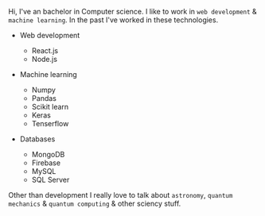 Hi, I've an bachelor in Computer science. I like to work in `web development` & `machine learning`. 
In the past I've worked in these technologies.

 - Web development
   - React.js
   - Node.js
 - Machine learning
   - Numpy
   - Pandas
   - Scikit learn
   - Keras
   - Tenserflow

 - Databases
   - MongoDB
   - Firebase
   - MySQL
   - SQL Server

Other than development I really love to talk about `astronomy`, `quantum mechanics` & `quantum computing` & other sciency stuff.
